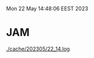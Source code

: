 Mon 22 May 14:48:06 EEST 2023
# JAM
<a href='./cache/202305/22_14.log'>./cache/202305/22_14.log</a>
